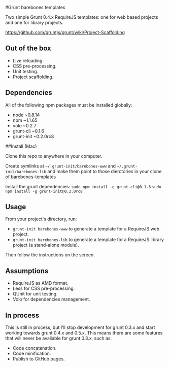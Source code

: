 #Grunt barebones templates

Two simple Grunt 0.4.x RequireJS templates: one for web based projects and one for
library projects.

https://github.com/gruntjs/grunt/wiki/Project-Scaffolding

## Out of the box

 - Live reloading.
 - CSS pre-processing.
 - Unit testing.
 - Project scaffolding.

## Dependencies

All of the following npm packages must be installed globally:

 - node ~0.8.14
 - npm ~1.1.65
 - volo ~0.2.7
 - grunt-cli ~0.1.6
 - grunt-init ~0.2.0rc8

##Install (Mac)

Clone this repo to anywhere in your computer.

Create symlinks at ```~/.grunt-init/barebones-www``` and ```~/.grunt-init/barebones-lib```
and make them point to those dierctories in your clone of barebones-templates

Install the grunt dependencies:
```sudo npm install -g grunt-cli@0.1.6```
```sudo npm install -g grunt-init@0.2.0rc8```

## Usage

From your project's directory, run:

  - ```grunt-init barebones-www``` to generate a template for a RequireJS web project.
  - ```grunt-init barebones-lib``` to generate a template for a RequireJS library project (a stand-alone module).

Then follow the instructions on the screen.

## Assumptions

 - RequireJS as AMD format.
 - Less for CSS pre-processing.
 - QUnit for unit testing.
 - Volo for dependencies management.

## In process

This is still in process, but I'll stop development for grunt 0.3.x and start working towards grunt 0.4.x and 0.5.x. This means there are some features that will never be avaliable for grunt 0.3.x, such as:

 - Code concatenation.
 - Code minification.
 - Publish to GitHub pages.
